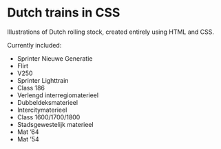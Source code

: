 # Dutch trains in CSS
Illustrations of Dutch rolling stock, created entirely using HTML and CSS.

Currently included:
* Sprinter Nieuwe Generatie
* Flirt
* V250
* Sprinter Lighttrain
* Class 186
* Verlengd interregiomaterieel
* Dubbeldeksmaterieel
* Intercitymaterieel
* Class 1600/1700/1800
* Stadsgewestelijk materieel
* Mat ’64
* Mat ’54
